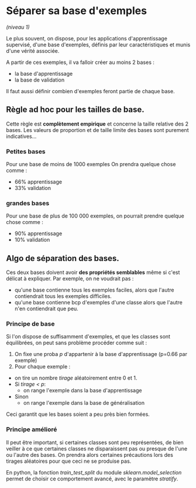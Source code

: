 # Séparer sa base d'exemples
*(niveau 1)*

Le plus souvent, on dispose, pour les applications d'apprentissage supervisé,
d'une base d'exemples, définis par leur caractéristiques et munis d'une vérité associée.

A partir de ces exemples, il va falloir créer au moins 2 bases :
- la base d'apprentissage
- la base de validation

Il faut aussi définir combien d'exemples feront partie de chaque base.

## Règle ad hoc pour les tailles de base.
Cette règle est **complètement empirique** et concerne la taille relative des 2 bases. Les valeurs de proportion et de taille limite des bases sont purement indicatives...

### Petites bases
Pour une base de moins de 1000 exemples
On prendra quelque chose comme :
- 66% apprentissage
- 33% validation

### grandes bases
Pour une base de plus de 100 000 exemples,
on pourrait prendre quelque chose comme :
- 90% apprentissage
- 10% validation

## Algo de séparation des bases.

Ces deux bases doivent avoir **des propriétés semblables** même si c'est délicat
à expliquer. Par exemple, on ne voudrait pas :
- qu'une base contienne tous les exemples faciles, alors que l'autre contiendrait tous les exemples difficiles.
- qu'une base contienne bcp d'exemples d'une classe alors que l'autre n'en contiendrait que peu.

### Principe de base

Si l'on dispose de suffisamment d'exemples, et que les classes sont équilibrées,
on peut sans problème procéder comme suit :

1. On fixe une proba *p* d'appartenir à la base d'apprentissage (p=0.66 par exemple)
2. Pour chaque exemple :
  - on tire un nombre *tirage* aléatoirement entre 0 et 1.
  - Si *tirage < p*:
    - on range l'exemple dans la base d'apprentissage
  - Sinon
    - on range l'exemple dans la base de généralisation

Ceci garantit que les bases soient a peu près bien formées.

### Principe amélioré

Il peut être important, si certaines classes sont peu représentées, de bien veiller
à ce que certaines classes ne disparaissent pas ou presque de l'une ou l'autre des bases. On prendra alors certaines précautions lors des tirages aléatoires pour
que ceci ne se produise pas.

En python, la fonction *train_test_split* du module *sklearn.model_selection*
permet de choisir ce comportement avancé, avec le paramètre *stratify*.
